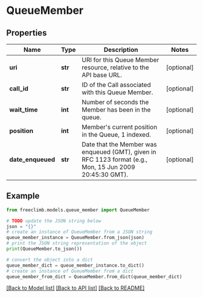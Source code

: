 # QueueMember


## Properties

Name | Type | Description | Notes
------------ | ------------- | ------------- | -------------
**uri** | **str** | URI for this Queue Member resource, relative to the API base URL. | [optional] 
**call_id** | **str** | ID of the Call associated with this Queue Member. | [optional] 
**wait_time** | **int** | Number of seconds the Member has been in the queue. | [optional] 
**position** | **int** | Member&#39;s current position in the Queue, 1 indexed. | [optional] 
**date_enqueued** | **str** | Date that the Member was enqueued (GMT), given in RFC 1123 format (e.g., Mon, 15 Jun 2009 20:45:30 GMT). | [optional] 

## Example

```python
from freeclimb.models.queue_member import QueueMember

# TODO update the JSON string below
json = "{}"
# create an instance of QueueMember from a JSON string
queue_member_instance = QueueMember.from_json(json)
# print the JSON string representation of the object
print(QueueMember.to_json())

# convert the object into a dict
queue_member_dict = queue_member_instance.to_dict()
# create an instance of QueueMember from a dict
queue_member_from_dict = QueueMember.from_dict(queue_member_dict)
```
[[Back to Model list]](../README.md#documentation-for-models) [[Back to API list]](../README.md#documentation-for-api-endpoints) [[Back to README]](../README.md)


